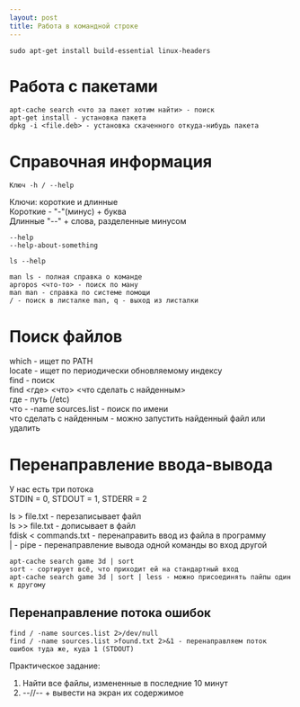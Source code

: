 ```yaml
---
layout: post
title: Работа в командной строке
---
```


```
sudo apt-get install build-essential linux-headers
```

# Работа с пакетами
```
apt-cache search <что за пакет хотим найти> - поиск
apt-get install - установка пакета
dpkg -i <file.deb> - установка скаченного откуда-нибудь пакета
```

# Справочная информация
```
Ключ -h / --help
```

Ключи: короткие и длинные  
Короткие - "-"(минус) + буква  
Длинные "--" + слова, разделенные минусом
```
--help
--help-about-something
```
```
ls --help 
```

```
man ls - полная справка о команде
apropos <что-то> - поиск по ману
man man - справка по системе помощи
/ - поиск в листалке man, q - выход из листалки
```

# Поиск файлов

which - ищет по PATH  
locate - ищет по периодически обновляемому индексу  
find - поиск  
find <где> <что> <что сделать с найденным>  
где - путь (/etc)  
что - -name sources.list - поиск по имени  
что сделать с найденным - можно запустить найденный файл или удалить

# Перенаправление ввода-вывода
У нас есть три потока  
STDIN = 0, STDOUT = 1, STDERR = 2

ls > file.txt - перезаписывает файл  
ls >> file.txt - дописывает в файл  
fdisk < commands.txt - перенаправить ввод из файла в программу  
| - pipe - перенаправление вывода одной команды во вход другой

```
apt-cache search game 3d | sort
sort - сортирует всё, что приходит ей на стандартный вход
apt-cache search game 3d | sort | less - можно присоединять пайпы один к другому
```

## Перенаправление потока ошибок
```
find / -name sources.list 2>/dev/null
find / -name sources.list >found.txt 2>&1 - перенаправляем поток ошибок туда же, куда 1 (STDOUT)
```

Практическое задание:  
1) Найти все файлы, измененные в последние 10 минут  
2) --//-- + вывести на экран их содержимое











